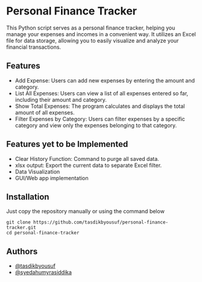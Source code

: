 
# Personal Finance Tracker

This Python script serves as a personal finance tracker, helping you manage your expenses and incomes in a convenient way. It utilizes an Excel file for data storage, allowing you to easily visualize and analyze your financial transactions.


## Features

- Add Expense: Users can add new expenses by entering the amount and category.
- List All Expenses: Users can view a list of all expenses entered so far, including their amount and category.
- Show Total Expenses: The program calculates and displays the total amount of all expenses.
- Filter Expenses by Category: Users can filter expenses by a specific category and view only the expenses belonging to that category.

## Features yet to be Implemented

- Clear History Function: Command to purge all saved data.
- xlsx output: Export the current data to separate Excel filter.
- Data Visualization
- GUI/Web app implementation
## Installation

Just copy the repository manually or using the command below

```
git clone https://github.com/tasdikbyousuf/personal-finance-tracker.git
cd personal-finance-tracker

```
    
## Authors

- [@tasdikbyousuf](https://www.github.com/tasdikbyousuf)
- [@syedahumyrasiddika](https://www.github.com/syedahumyrasiddika)

